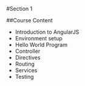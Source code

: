 #Section 1

##Course Content

 * Introduction to AngularJS
 * Environment setup
 * Hello World Program
 * Controller
 * Directives
 * Routing
 * Services
 * Testing